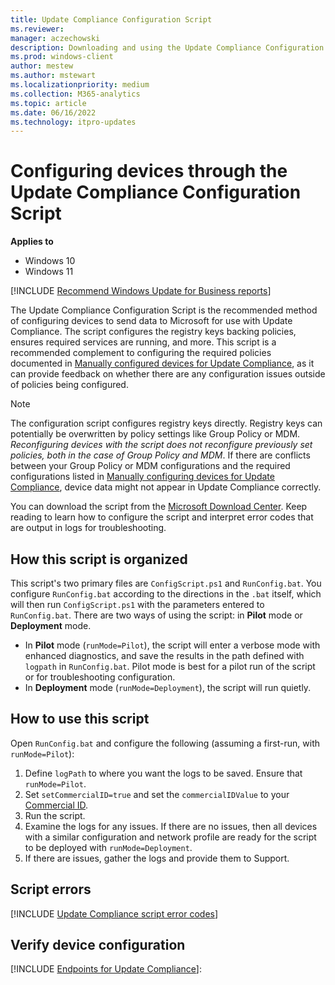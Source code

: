 ```yaml
---
title: Update Compliance Configuration Script
ms.reviewer: 
manager: aczechowski
description: Downloading and using the Update Compliance Configuration Script
ms.prod: windows-client
author: mestew
ms.author: mstewart
ms.localizationpriority: medium
ms.collection: M365-analytics
ms.topic: article
ms.date: 06/16/2022
ms.technology: itpro-updates
---
```


# Configuring devices through the Update Compliance Configuration Script

**Applies to**

- Windows 10
- Windows 11

<!--Using include for recommending Windows Update for Business reports for all Update Compliance v1 docs-->
[!INCLUDE [Recommend Windows Update for Business reports](./includes/wufb-reports-recommend.md)]

The Update Compliance Configuration Script is the recommended method of configuring devices to send data to Microsoft for use with Update Compliance. The script configures the registry keys backing policies, ensures required services are running, and more. This script is a recommended complement to configuring the required policies documented in [Manually configured devices for Update Compliance](update-compliance-configuration-manual.md), as it can provide feedback on whether there are any configuration issues outside of policies being configured. 

> [!NOTE]
> The configuration script configures registry keys directly. Registry keys can potentially be overwritten by policy settings like Group Policy or MDM. *Reconfiguring devices with the script does not reconfigure previously set policies, both in the case of Group Policy and MDM*. If there are conflicts between your Group Policy or MDM configurations and the required configurations listed in [Manually configuring devices for Update Compliance](update-compliance-configuration-manual.md), device data might not appear in Update Compliance correctly. 

You can download the script from the [Microsoft Download Center](https://www.microsoft.com/download/details.aspx?id=101086). Keep reading to learn how to configure the script and interpret error codes that are output in logs for troubleshooting.

## How this script is organized

This script's two primary files are `ConfigScript.ps1` and `RunConfig.bat`. You configure `RunConfig.bat` according to the directions in the `.bat` itself, which will then run `ConfigScript.ps1` with the parameters entered to `RunConfig.bat`. There are two ways of using the script: in **Pilot** mode or **Deployment** mode. 

- In **Pilot** mode (`runMode=Pilot`), the script will enter a verbose mode with enhanced diagnostics, and save the results in the path defined with `logpath` in `RunConfig.bat`. Pilot mode is best for a pilot run of the script or for troubleshooting configuration.
- In **Deployment** mode (`runMode=Deployment`), the script will run quietly. 


## How to use this script

Open `RunConfig.bat` and configure the following (assuming a first-run, with `runMode=Pilot`):

1. Define `logPath` to where you want the logs to be saved. Ensure that `runMode=Pilot`.
2. Set `setCommercialID=true` and set the `commercialIDValue` to your [Commercial ID](update-compliance-get-started.md#get-your-commercialid).
3. Run the script.
4. Examine the logs for any issues. If there are no issues, then all devices with a similar configuration and network profile are ready for the script to be deployed with `runMode=Deployment`.
5. If there are issues, gather the logs and provide them to Support.


## Script errors

<!--Using include for script errors-->
[!INCLUDE [Update Compliance script error codes](./includes/wufb-reports-script-error-codes.md)]

## Verify device configuration
<!--Using include for verifying device configuration-->
[!INCLUDE [Endpoints for Update Compliance](./includes/wufb-reports-verify-device-configuration.md)]:

